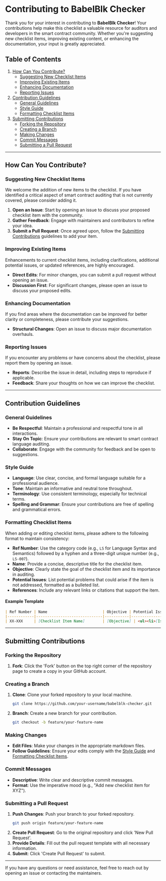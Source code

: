 # Contributing to BabelBlk Checker

Thank you for your interest in contributing to **BabelBlk Checker**! Your contributions help make this checklist a valuable resource for auditors and developers in the smart contract community. Whether you're suggesting new checklist items, improving existing content, or enhancing the documentation, your input is greatly appreciated.

## Table of Contents

1. [How Can You Contribute?](#how-can-you-contribute)
   - [Suggesting New Checklist Items](#suggesting-new-checklist-items)
   - [Improving Existing Items](#improving-existing-items)
   - [Enhancing Documentation](#enhancing-documentation)
   - [Reporting Issues](#reporting-issues)
2. [Contribution Guidelines](#contribution-guidelines)
   - [General Guidelines](#general-guidelines)
   - [Style Guide](#style-guide)
   - [Formatting Checklist Items](#formatting-checklist-items)
3. [Submitting Contributions](#submitting-contributions)
   - [Forking the Repository](#forking-the-repository)
   - [Creating a Branch](#creating-a-branch)
   - [Making Changes](#making-changes)
   - [Commit Messages](#commit-messages)
   - [Submitting a Pull Request](#submitting-a-pull-request)

---

## How Can You Contribute?

### Suggesting New Checklist Items

We welcome the addition of new items to the checklist. If you have identified a critical aspect of smart contract auditing that is not currently covered, please consider adding it.

1. **Open an Issue**: Start by opening an issue to discuss your proposed checklist item with the community.
2. **Gather Feedback**: Engage with maintainers and contributors to refine your idea.
3. **Submit a Pull Request**: Once agreed upon, follow the [Submitting Contributions](#submitting-contributions) guidelines to add your item.

### Improving Existing Items

Enhancements to current checklist items, including clarifications, additional potential issues, or updated references, are highly encouraged.

- **Direct Edits**: For minor changes, you can submit a pull request without opening an issue.
- **Discussion First**: For significant changes, please open an issue to discuss your proposed edits.

### Enhancing Documentation

If you find areas where the documentation can be improved for better clarity or completeness, please contribute your suggestions.

- **Structural Changes**: Open an issue to discuss major documentation overhauls.

### Reporting Issues

If you encounter any problems or have concerns about the checklist, please report them by opening an issue.

- **Reports**: Describe the issue in detail, including steps to reproduce if applicable.
- **Feedback**: Share your thoughts on how we can improve the checklist.

---

## Contribution Guidelines

### General Guidelines

- **Be Respectful**: Maintain a professional and respectful tone in all interactions.
- **Stay On Topic**: Ensure your contributions are relevant to smart contract language auditing.
- **Collaborate**: Engage with the community for feedback and be open to suggestions.

### Style Guide

- **Language**: Use clear, concise, and formal language suitable for a professional audience.
- **Tone**: Maintain an informative and neutral tone throughout.
- **Terminology**: Use consistent terminology, especially for technical terms.
- **Spelling and Grammar**: Ensure your contributions are free of spelling and grammatical errors.

### Formatting Checklist Items

When adding or editing checklist items, please adhere to the following format to maintain consistency:

- **Ref Number**: Use the category code (e.g., `LS` for Language Syntax and Semantics) followed by a hyphen and a three-digit unique number (e.g., `LS-007`).
- **Name**: Provide a concise, descriptive title for the checklist item.
- **Objective**: Clearly state the goal of the checklist item and its importance in auditing.
- **Potential Issues**: List potential problems that could arise if the item is not addressed, formatted as a bulleted list.
- **References**: Include any relevant links or citations that support the item.

#### Example Template

```markdown
| Ref Number | Name                         | Objective | Potential Issues | References |
|------------|------------------------------|-----------|------------------|------------|
| XX-XXX     | [Checklist Item Name]        | [Objective] | <ul><li>[Issue 1]</li><li>[Issue 2]</li></ul> | <ul><li>[Reference 1](#)</li></ul> |
```

---

## Submitting Contributions

### Forking the Repository

1. **Fork**: Click the 'Fork' button on the top right corner of the repository page to create a copy in your GitHub account.

### Creating a Branch

1. **Clone**: Clone your forked repository to your local machine.
   ```bash
   git clone https://github.com/your-username/babelblk-checker.git
   ```
2. **Branch**: Create a new branch for your contribution.
   ```bash
   git checkout -b feature/your-feature-name
   ```

### Making Changes

- **Edit Files**: Make your changes in the appropriate markdown files.
- **Follow Guidelines**: Ensure your edits comply with the [Style Guide](#style-guide) and [Formatting Checklist Items](#formatting-checklist-items).

### Commit Messages

- **Descriptive**: Write clear and descriptive commit messages.
- **Format**: Use the imperative mood (e.g., "Add new checklist item for XYZ").

### Submitting a Pull Request

1. **Push Changes**: Push your branch to your forked repository.
   ```bash
   git push origin feature/your-feature-name
   ```
2. **Create Pull Request**: Go to the original repository and click 'New Pull Request'.
3. **Provide Details**: Fill out the pull request template with all necessary information.
4. **Submit**: Click 'Create Pull Request' to submit.

---

If you have any questions or need assistance, feel free to reach out by opening an issue or contacting the maintainers.
